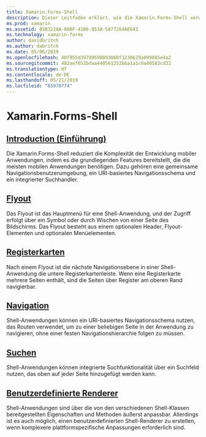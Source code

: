 ```yaml
---
title: Xamarin.Forms-Shell
description: Dieser Leitfaden erklärt, wie die Xamarin.Forms-Shell verwendet wird, und wie sich die Komplexität von Xamarin.Forms-Anwendungen reduzieren lässt, indem sie die grundlegenden Funktionen bereitstellt, die die meisten Anwendungen benötigen.
ms.prod: xamarin
ms.assetid: 85B322AA-808F-41B6-953A-5877264AE643
ms.technology: xamarin-forms
author: davidbritch
ms.author: dabritch
ms.date: 05/06/2019
ms.openlocfilehash: 40f955d39799598093060f3230629a099885e4a2
ms.sourcegitcommit: 482aef652bdaa440561252b6a1a1c0a40583cd32
ms.translationtype: HT
ms.contentlocale: de-DE
ms.lasthandoff: 05/21/2019
ms.locfileid: "65970774"
---
```

# <a name="xamarinforms-shell"></a>Xamarin.Forms-Shell

## <a name="introductionintroductionmd"></a>[Introduction (Einführung)](introduction.md)

Die Xamarin.Forms-Shell reduziert die Komplexität der Entwicklung mobiler Anwendungen, indem es die grundlegenden Features bereitstellt, die die meisten mobilen Anwendungen benötigen. Dazu gehören eine gemeinsame Navigationsbenutzerumgebung, ein URI-basiertes Navigationsschema und ein integrierter Suchhandler.

## <a name="flyoutflyoutmd"></a>[Flyout](flyout.md)

Das Flyout ist das Hauptmenü für eine Shell-Anwendung, und der Zugriff erfolgt über ein Symbol oder durch Wischen von einer Seite des Bildschirms. Das Flyout besteht aus einem optionalen Header, Flyout-Elementen und optionalen Menüelementen.

## <a name="tabstabsmd"></a>[Registerkarten](tabs.md)

Nach einem Flyout ist die nächste Navigationsebene in einer Shell-Anwendung die untere Registerkartenleiste. Wenn eine Registerkarte mehrere Seiten enthält, sind die Seiten über Register am oberen Rand navigierbar.

## <a name="navigationnavigationmd"></a>[Navigation](navigation.md)

Shell-Anwendungen können ein URI-basiertes Navigationsschema nutzen, das Routen verwendet, um zu einer beliebigen Seite in der Anwendung zu navigieren, ohne einer festen Navigationshierarchie folgen zu müssen.

## <a name="searchsearchmd"></a>[Suchen](search.md)

Shell-Anwendungen können integrierte Suchfunktionalität über ein Suchfeld nutzen, das oben auf jeder Seite hinzugefügt werden kann.

## <a name="custom-rendererscustomrenderersmd"></a>[Benutzerdefinierte Renderer](customrenderers.md)

Shell-Anwendungen sind über die von den verschiedenen Shell-Klassen bereitgestellten Eigenschaften und Methoden äußerst anpassbar. Allerdings ist es auch möglich, einen benutzerdefinierten Shell-Renderer zu erstellen, wenn komplexere plattformspezifische Anpassungen erforderlich sind.
